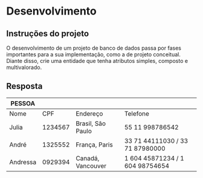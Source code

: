 # Desenvolvimento

## Instruções do projeto

O desenvolvimento de um projeto de banco de dados passa por fases importantes para a sua implementação, como a de projeto conceitual. Diante disso, crie uma entidade que tenha atributos simples, composto e multivalorado.

## Resposta

|PESSOA||||
|---|---|---|---
|Nome|CPF|Endereço|Telefone
|Julia|1234567|Brasil, São Paulo|55 11 998786542
|André|1325552|França, Paris|33 71 44111030 / 33 71 87980000
|Andressa|0929394|Canadá, Vancouver|1 604 45871234 / 1 604 98754654